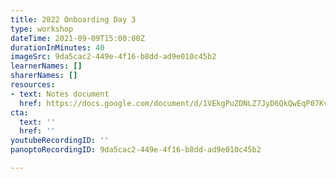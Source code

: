 ```yaml
---
title: 2022 Onboarding Day 3
type: workshop
dateTime: 2021-09-09T15:00:00Z
durationInMinutes: 40
imageSrc: 9da5cac2-449e-4f16-b8dd-ad9e010c45b2
learnerNames: []
sharerNames: []
resources:
- text: Notes document
  href: https://docs.google.com/document/d/1VEkgPuZDNLZ7JyD6QkQwEqP07KvaMAai1fk8rcOUvW4/edit#
cta:
  text: ''
  href: ''
youtubeRecordingID: ''
panoptoRecordingID: 9da5cac2-449e-4f16-b8dd-ad9e010c45b2

---
```

